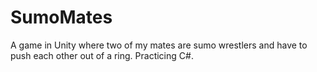 # SumoMates
A game in Unity where two of my mates are sumo wrestlers and have to push each other out of a ring. Practicing C#.
